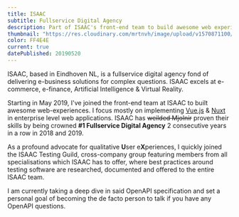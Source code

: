 ```yaml
---
title: ISAAC
subtitle: Fullservice Digital Agency
description: Part of ISAAC's front-end team to build awesome web experiences built on Vue, Nuxt & other JavaScript frameworks.
thumbnail: "https://res.cloudinary.com/mrtnvh/image/upload/v1570871100/mrtnvh.com/isaac.jpg"
color: FF4E4E
current: true
datePublished: 20190520
---
```


<div class="intro mb-ggy">

ISAAC, based in Eindhoven NL, is a fullservice digital agency fond of delivering  e-business solutions for complex questions. ISAAC excels at e-commerce, e-finance, Artificial Intelligence & Virtual Reality.

</div>

<div class="column-lg-2 column-xxl-3 mb-ggy">

Starting in May 2019, I've joined the front-end team at ISAAC to built awesome web-experiences. I focus mostly on implementing [Vue.js](https://vuejs.org/) & [Nuxt](https://nuxtjs.org/) in enterprise level web applications. ISAAC has ~~weilded Mjolnir~~ proven their skills by being crowned **#1 Fullservice Digital Agency** 2 consecutive years in a row in 2018 and 2019.

As a profound advocate for qualitative **U**ser e**X**periences, I quickly joined the ISAAC Testing Guild, cross-company group featuring members from all specialisations which ISAAC has to offer, where best practices around testing software are researched, documented and  offered to the entire ISAAC team.

I am currently taking a deep dive in said OpenAPI specification and set a personal goal of becoming the de facto person to talk if you have any OpenAPI questions.

</div>
